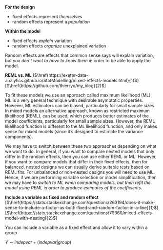 **For the design**

- fixed effects represent *themselves*
- random effects represent a *population*

**Within the model**

* fixed effects *explain* variation
* random effects *organize* unexplained variation

Random effects are effects that common sense says will explain
variation, but you *don’t want to have to know them* in order to be
able to apply the model.


**REML vs. ML** 
[$\href{https://exeter-data-analytics.github.io/StatModelling/mixed-effects-models.html}{1}$]
[$\href{https://github.com/thierryo/my_blog}{2}$]

To fit these models we use an approach called maximum likelihood (ML). ML is a very general technique with desirable asymptotic properties. However, ML estimators can be biased, particularly for small sample sizes. In mixed models an alternative approach, known as restricted maximum likelihood (REML), can be used, which produces better estimates of the model coefficients, particularly for small sample sizes. However, the REML likelihood function is different to the ML likelihood function, and only makes sense for mixed models (since it’s designed to estimate the variance components).

We may have to switch between these two approaches depending on what we want to do. In general, if you want to compare nested models that only differ in the random effects, then you can use either REML or ML. However, if you want to compare models that differ in their fixed effects, then for balanced, nested designs we can usually derive suitable tests based on REML fits. For unbalanced or non-nested designs you will need to use ML. Hence, if we are performing variable selection or model simplification, then we may have to *switch to ML when comparing models, but then refit the model using REML in order to produce estimates of the coefficients.*

**Include a variable as fixed and random effect** [$\href{https://stats.stackexchange.com/questions/263194/does-it-make-sense-to-include-a-factor-as-both-fixed-and-random-factor-in-a-line}{1}$] [$\href{https://stats.stackexchange.com/questions/79360/mixed-effects-model-with-nesting}{2}$]

You can include a variable as a fixed effect and allow it to vary within a group  

$Y \sim indepvar + (indepvar \vert group)$

